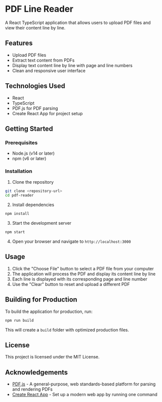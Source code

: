 # PDF Line Reader

A React TypeScript application that allows users to upload PDF files and view their content line by line.

## Features

- Upload PDF files
- Extract text content from PDFs
- Display text content line by line with page and line numbers
- Clean and responsive user interface

## Technologies Used

- React
- TypeScript
- PDF.js for PDF parsing
- Create React App for project setup

## Getting Started

### Prerequisites

- Node.js (v14 or later)
- npm (v6 or later)

### Installation

1. Clone the repository
```bash
git clone <repository-url>
cd pdf-reader
```

2. Install dependencies
```bash
npm install
```

3. Start the development server
```bash
npm start
```

4. Open your browser and navigate to `http://localhost:3000`

## Usage

1. Click the "Choose File" button to select a PDF file from your computer
2. The application will process the PDF and display its content line by line
3. Each line is displayed with its corresponding page and line number
4. Use the "Clear" button to reset and upload a different PDF

## Building for Production

To build the application for production, run:

```bash
npm run build
```

This will create a `build` folder with optimized production files.

## License

This project is licensed under the MIT License.

## Acknowledgements

- [PDF.js](https://mozilla.github.io/pdf.js/) - A general-purpose, web standards-based platform for parsing and rendering PDFs
- [Create React App](https://create-react-app.dev/) - Set up a modern web app by running one command
